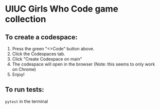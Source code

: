 # UIUC Girls Who Code game collection

## To create a codespace:
1. Press the green "<>Code" button above.
2. Click the Codespaces tab.
3. Click "Create Codespace on main"
4. The codespace will open in the browser (Note: this seems to only work on Chrome)
5. Enjoy!

## To run tests:
```pytest``` in the terminal
